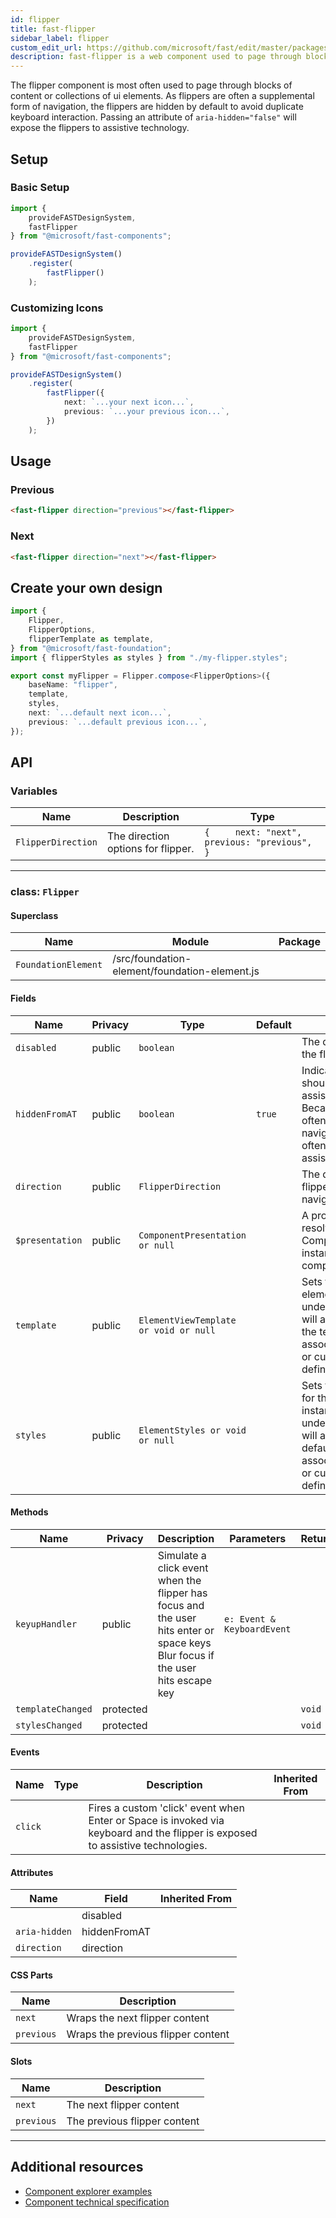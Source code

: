 ```yaml
---
id: flipper
title: fast-flipper
sidebar_label: flipper
custom_edit_url: https://github.com/microsoft/fast/edit/master/packages/web-components/fast-foundation/src/flipper/README.md
description: fast-flipper is a web component used to page through blocks of content or collections of ui elements.
---
```


The flipper component is most often used to page through blocks of content or collections of ui elements. As flippers are often a supplemental form of navigation, the flippers are hidden by default to avoid duplicate keyboard interaction. Passing an attribute of `aria-hidden="false"` will expose the flippers to assistive technology.

## Setup

### Basic Setup

```ts
import {
    provideFASTDesignSystem,
    fastFlipper
} from "@microsoft/fast-components";

provideFASTDesignSystem()
    .register(
        fastFlipper()
    );
```

### Customizing Icons

```ts
import {
    provideFASTDesignSystem,
    fastFlipper
} from "@microsoft/fast-components";

provideFASTDesignSystem()
    .register(
        fastFlipper({
            next: `...your next icon...`,
            previous: `...your previous icon...`,
        })
    );
```

## Usage

### Previous

```html live
<fast-flipper direction="previous"></fast-flipper>
```

### Next

```html live
<fast-flipper direction="next"></fast-flipper>
```

## Create your own design

```ts
import {
    Flipper,
    FlipperOptions,
    flipperTemplate as template,
} from "@microsoft/fast-foundation";
import { flipperStyles as styles } from "./my-flipper.styles";

export const myFlipper = Flipper.compose<FlipperOptions>({
    baseName: "flipper",
    template,
    styles,
    next: `...default next icon...`,
    previous: `...default previous icon...`,
});
```

## API



### Variables

| Name               | Description                        | Type                                              |
| ------------------ | ---------------------------------- | ------------------------------------------------- |
| `FlipperDirection` | The direction options for flipper. | `{     next: "next",     previous: "previous", }` |

<hr/>



### class: `Flipper`

#### Superclass

| Name                | Module                                        | Package |
| ------------------- | --------------------------------------------- | ------- |
| `FoundationElement` | /src/foundation-element/foundation-element.js |         |

#### Fields

| Name            | Privacy | Type                                  | Default | Description                                                                                                                                                                         | Inherited From    |
| --------------- | ------- | ------------------------------------- | ------- | ----------------------------------------------------------------------------------------------------------------------------------------------------------------------------------- | ----------------- |
| `disabled`      | public  | `boolean`                             |         | The disabled state of the flipper.                                                                                                                                                  |                   |
| `hiddenFromAT`  | public  | `boolean`                             | `true`  | Indicates the flipper should be hidden from assistive technology. Because flippers are often supplementary navigation, they are often hidden from assistive technology.             |                   |
| `direction`     | public  | `FlipperDirection`                    |         | The direction that the flipper implies navigating.                                                                                                                                  |                   |
| `$presentation` | public  | `ComponentPresentation or null`       |         | A property which resolves the ComponentPresentation instance for the current component.                                                                                             | FoundationElement |
| `template`      | public  | `ElementViewTemplate or void or null` |         | Sets the template of the element instance. When undefined, the element will attempt to resolve the template from the associated presentation or custom element definition.          | FoundationElement |
| `styles`        | public  | `ElementStyles or void or null`       |         | Sets the default styles for the element instance. When undefined, the element will attempt to resolve default styles from the associated presentation or custom element definition. | FoundationElement |

#### Methods

| Name              | Privacy   | Description                                                                                                                    | Parameters                 | Return | Inherited From    |
| ----------------- | --------- | ------------------------------------------------------------------------------------------------------------------------------ | -------------------------- | ------ | ----------------- |
| `keyupHandler`    | public    | Simulate a click event when the flipper has focus and the user hits enter or space keys Blur focus if the user hits escape key | `e: Event & KeyboardEvent` |        |                   |
| `templateChanged` | protected |                                                                                                                                |                            | `void` | FoundationElement |
| `stylesChanged`   | protected |                                                                                                                                |                            | `void` | FoundationElement |

#### Events

| Name    | Type | Description                                                                                                                    | Inherited From |
| ------- | ---- | ------------------------------------------------------------------------------------------------------------------------------ | -------------- |
| `click` |      | Fires a custom 'click' event when Enter or Space is invoked via keyboard and the flipper is exposed to assistive technologies. |                |

#### Attributes

| Name          | Field        | Inherited From |
| ------------- | ------------ | -------------- |
|               | disabled     |                |
| `aria-hidden` | hiddenFromAT |                |
| `direction`   | direction    |                |

#### CSS Parts

| Name       | Description                        |
| ---------- | ---------------------------------- |
| `next`     | Wraps the next flipper content     |
| `previous` | Wraps the previous flipper content |

#### Slots

| Name       | Description                  |
| ---------- | ---------------------------- |
| `next`     | The next flipper content     |
| `previous` | The previous flipper content |

<hr/>


## Additional resources

* [Component explorer examples](https://explore.fast.design/components/fast-flipper)
* [Component technical specification](https://github.com/microsoft/fast/blob/master/packages/web-components/fast-foundation/src/flipper/flipper.spec.md)